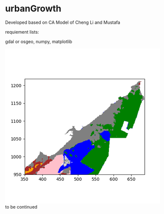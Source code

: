 # urbanGrowth
Developed based on CA Model of Cheng Li and Mustafa

requiement lists:

gdal or osgeo, numpy, matplotlib


<img src=https://github.com/muyang/urbanGrowth/blob/master/Figure_1-1.png />
to be continued
